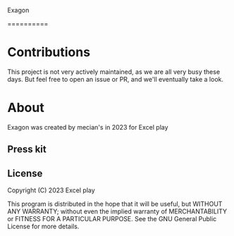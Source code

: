 Exagon

==========




# Contributions
This project is not very actively maintained, as we are all very busy these days. But feel free to open an issue or PR, and we'll eventually take a look.

# About
Exagon was created  by mecian's in 2023 for Excel play


## Press kit

## License
Copyright (C) 2023 Excel play 

This program is distributed in the hope that it will be useful,
but WITHOUT ANY WARRANTY; without even the implied warranty of
MERCHANTABILITY or FITNESS FOR A PARTICULAR PURPOSE.  See the
GNU General Public License for more details.
